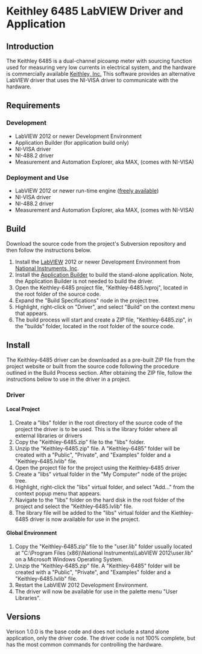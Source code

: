 # Keithley 6485 LabVIEW Driver and Application #

## Introduction ##

The Keithley 6485 is a dual-channel picoamp meter with sourcing function used for measuring very low currents in electrical system, and the hardware is commercially available [Keithley, Inc.](http://www.keithley.com) This software provides an alternative LabVIEW driver that uses the NI-VISA driver to communicate with the hardware.

## Requirements ##

### Development ###

  * LabVIEW 2012 or newer Development Environment
  * Application Builder (for application build only)
  * NI-VISA driver
  * NI-488.2 driver
  * Measurement and Automation Explorer, aka MAX, (comes with NI-VISA)

### Deployment and Use ###

  * LabVIEW 2012 or newer run-time engine ([freely available](http://joule.ni.com/nidu/cds/view/p/id/3433/lang/en))
  * NI-VISA driver
  * NI-488.2 driver
  * Measurement and Automation Explorer, aka MAX, (comes with NI-VISA)

## Build ##

Download the source code from the project's Subversion repository and then follow the instructions below.

  1. Install the [LabVIEW](https://www.ni.com/labview) 2012 or newer Development Environment from [National Instruments, Inc](http://www.ni.com).
  1. Install the [Application Builder](http://sine.ni.com/nips/cds/view/p/lang/en/nid/10731) to build the stand-alone application. Note, the Application Builder is not needed to build the driver.
  1. Open the Keithley-6485 project file, "Keithley-6485.lvproj", located in the root folder of the source code.
  1. Expand the "Build Specifications" node in the project tree.
  1. Highlight, right-click on "Driver", and select "Build" on the context menu that appears.
  1. The build process will start and create a ZIP file, "Keithley-6485.zip", in the "builds" folder, located in the root folder of the source code.

## Install ##

The Keithley-6485 driver can be downloaded as a pre-built ZIP file from the project website or built from the source code following the procedure outlined in the Build Process section. After obtaining the ZIP file, follow the instructions below to use in the driver in a project.

### Driver ###

#### Local Project ####

  1. Create a "libs" folder in the root directory of the source code of the project the driver is to be used. This is the library folder where all external libraries or drivers
  1. Copy the "Keithley-6485.zip" file to the "libs" folder.
  1. Unzip the "Keithley-6485.zip" file. A "Keithley-6485" folder will be created with a "Public", "Private", and "Examples" folder and a "Keithley-6485.lvlib" file.
  1. Open the project file for the project using the Keithley-6485 driver
  1. Create a "libs" virtual folder in the "My Computer" node of the projec tree.
  1. Highlight, right-click the "libs" virtual folder, and select "Add..." from the context popup menu that appears.
  1. Navigate to the "libs" folder on the hard disk in the root folder of the project and select the "Keithley-6485.lvlib" file.
  1. The library file will be added to the "libs" virtual folder and the Kiethley-6485 driver is now available for use in the project.

#### Global Environment ####

  1. Copy the "Keithley-6485.zip" file to the "user.lib" folder usually located at "C:\Program Files (x86)\National Instruments\LabVIEW 2012\user.lib" on a Microsoft Windows Operating System.
  1. Unzip the "Keithley-6485.zip" file. A "Keithley-6485" folder will be created with a "Public", "Private", and "Examples" folder and a "Keithley-6485.lvlib" file.
  1. Restart the LabVIEW 2012 Development Environment.
  1. The driver will now be available for use in the palette menu "User Libraries".

## Versions ##

Verison 1.0.0 is the base code and does not include a stand alone application, only the driver code. The driver code is not 100% complete, but has the most common commands for controlling the hardware.